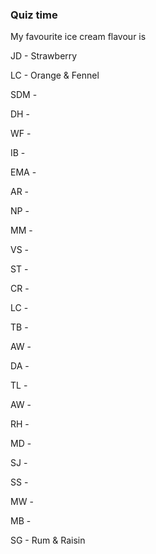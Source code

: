 ### Quiz time

My favourite ice cream flavour is

JD - Strawberry

LC - Orange & Fennel

SDM - 

DH -

WF -

IB -

EMA -

AR -

NP -

MM -

VS -

ST -

CR -

LC - 

TB -

AW - 

DA -

TL -

AW -

RH -

MD -

SJ -

SS - 

MW -

MB -

SG - Rum & Raisin
